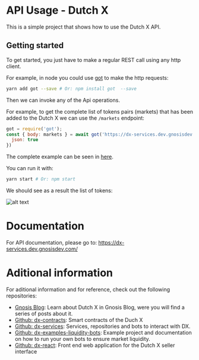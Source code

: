 # API Usage - Dutch X
This is a simple project that shows how to use the Dutch X API.

## Getting started
To get started, you just have to make a regular REST call using any http client.

For example, in node you could use [got](https://www.npmjs.com/package/got) to 
make the http requests:

```bash
yarn add got --save # Or: npm install got  --save
```

Then we can invoke any of the Api operations. 

For example, to get the complete list of tokens pairs (markets) that has been 
added to the Dutch X we can use the `/markets` endpoint:

```js
got = require('got');
const { body: markets } = await got('https://dx-services.dev.gnosisdev.com/api/v1/markets', {
  json: true
})
```

The complete example can be seen in [here](index.js).

You can run it with:
```bash
yarn start # Or: npm start
```

We should see as a result the list of tokens:

![alt text](./docs/img/get-token-list.png "Get the list of token pairs from the API")

# Documentation
For API documentation, please go to:
https://dx-services.dev.gnosisdev.com/

# Aditional information
For aditional information and for reference, check out the following 
repositories:

* [Gnosis Blog](https://blog.gnosis.pm/tagged/dutchx): Learn about Dutch X in 
Gnosis Blog, were you will find a series of posts about it.
* [Github: dx-contracts](https://github.com/gnosis/dx-contracts): Smart 
contracts of the Duch X
* [Github: dx-services](https://github.com/gnosis/dx-services): Services, 
repositories and bots to interact with DX.
* [Github: dx-examples-liquidity-bots](https://github.com/gnosis/): Example 
project and documentation on how to run your own bots to ensure market 
liquidity.
* [Github: dx-react](https://github.com/gnosis/dx-react): Front end web 
application for the Dutch X seller interface
